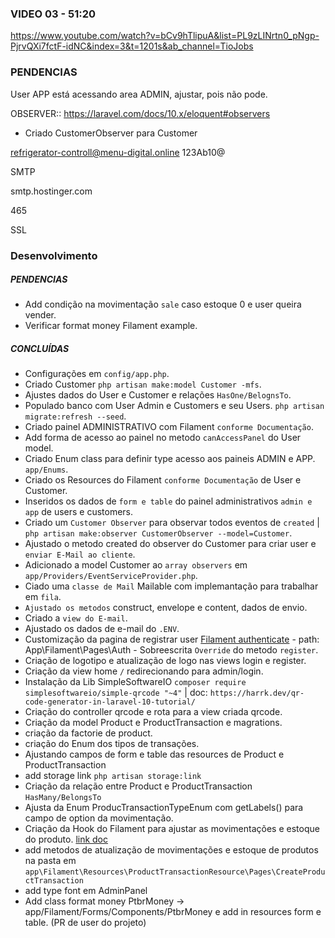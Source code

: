 ### VIDEO 03 - 51:20
https://www.youtube.com/watch?v=bCv9hTlipuA&list=PL9zLINrtn0_pNgp-PjrvQXi7fctF-idNC&index=3&t=1201s&ab_channel=TioJobs

### PENDENCIAS 
User APP está acessando area ADMIN, ajustar, pois não pode.



OBSERVER:: https://laravel.com/docs/10.x/eloquent#observers
- Criado CustomerObserver para Customer


refrigerator-controll@menu-digital.online
123Ab10@

SMTP

smtp.hostinger.com

465

SSL

### Desenvolvimento
##### PENDENCIAS
- Add condição na movimentação `sale` caso estoque 0 e user queira vender.
- Verificar format money Filament example.

##### CONCLUÍDAS
- Configurações em `config/app.php`.
- Criado Customer `php artisan make:model Customer -mfs`.
- Ajustes dados do User e Customer e relações `HasOne/BelognsTo`.
- Populado banco com User Admin e Customers e seu Users. `php artisan migrate:refresh --seed`.
- Criado painel ADMINISTRATIVO com Filament `conforme Documentação`.
- Add forma de acesso ao painel no metodo `canAccessPanel` do User model.
- Criado Enum class para definir type acesso aos paineis ADMIN e APP. `app/Enums`.
- Criado os Resources do Filament `conforme Documentação` de User e Customer.
- Inseridos os dados de `form e table` do painel administrativos `admin e app` de users e customers.
- Criado um `Customer Observer` para observar todos eventos de `created` | `php artisan make:observer CustomerObserver --model=Customer`.
- Ajustado o metodo created do observer do Customer para criar user e `enviar E-Mail ao cliente`.
- Adicionado a model Customer ao `array observers` em `app/Providers/EventServiceProvider.php`.
- Ciado uma `classe de Mail` Mailable com implemantação para trabalhar em `fila`.
- `Ajustado os metodos` construct, envelope e content, dados de envio.
- Criado a `view do E-mail`.
- Ajustado os dados de e-mail do `.ENV`.
- Customização da pagina de registrar user [Filament authenticate](https://filamentphp.com/docs/3.x/panels/users#customizing-the-authentication-features)
        - path: App\Filament\Pages\Auth
        - Sobreescrita `Override` do metodo `register`.
- Criação de logotipo e atualização de logo nas views login e register.
- Criação da view home `/` redirecionando para admin/login.
- Instalação da Lib SimpleSoftwareIO `composer require simplesoftwareio/simple-qrcode "~4"` | doc: `https://harrk.dev/qr-code-generator-in-laravel-10-tutorial/`
- Criação do controller qrcode e rota para a view criada qrcode.
- Criação da model Product e ProductTransaction e magrations.
- criação da factorie de product.
- criação do Enum dos tipos de transações.
- Ajustando campos de form e table das resources de Product e ProductTransaction
- add storage link `php artisan storage:link`
- Criação da relação entre Product e ProductTransaction `HasMany/BelongsTo`
- Ajusta da Enum ProducTransactionTypeEnum com getLabels() para campo de option da movimentação.
- Criação da Hook do Filament para ajustar as movimentações e estoque do produto. [link doc](https://filamentphp.com/docs/3.x/panels/resources/creating-records#customizing-data-before-saving)
- add metodos de atualização de movimentações e estoque de produtos na pasta em `app\Filament\Resources\ProductTransactionResource\Pages\CreateProductTransaction`
- add type font em AdminPanel
- Add class format money PtbrMoney -> app/Filament/Forms/Components/PtbrMoney e add in resources form e table. (PR de user do projeto)
